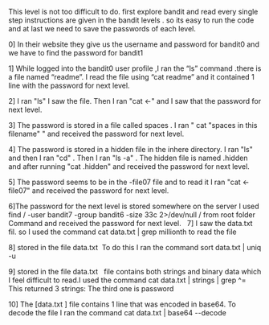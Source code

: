 This level is not too difficult to do.
first explore bandit and read every single step instructions are given in the bandit levels .
so its easy to run the code and at last we need to save the passwords of each level.

0] In their website they give us the username and password for bandit0 and we have to find the password for bandit1

1] While logged into the bandit0 user profile ,I ran the “ls” command .there is a file named “readme”. I read the file using “cat readme” and it contained 1 line with the password for next level.

2] I ran "ls" I saw the file. Then I ran "cat <-" and I saw that the password for next level.

3] The password  is stored in a file called spaces . I ran " cat "spaces in this filename" " and received the  password for next level.

4] The password is stored in a hidden file in the inhere directory. I ran "ls" and then I ran "cd" . Then I ran "ls -a" . The hidden file is named .hidden and after running "cat .hidden" and received the  password for next level.

5] The password seems to be in the -file07 file and to read it I ran "cat <-file07" and received the  password for next level.
 
6]The password for the next level is stored somewhere on the server
I used find / -user bandit7 -group bandit6 -size 33c 2>/dev/null
/ from root folder Command and received the  password for next level.
 
7] I saw the data.txt fil.
so I used the command cat data.txt | grep millionth to read the file 

8] stored in the file data.txt 
To do this I ran the command sort data.txt | uniq -u

9] stored in the file data.txt 
 file contains both strings and binary data which I feel difficult to read.I used the command cat data.txt | strings | grep ^=
This returned 3 strings:
The third one is password

10] The [data.txt ] file contains 1 line that was encoded in base64. To decode the file I ran the command cat data.txt | base64 --decode


